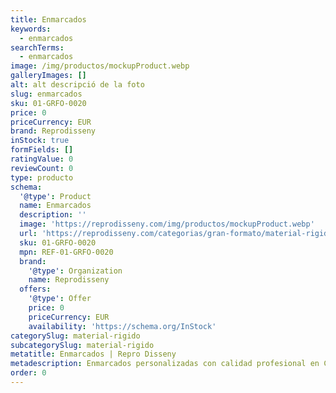 ```yaml
---
title: Enmarcados
keywords:
  - enmarcados
searchTerms:
  - enmarcados
image: /img/productos/mockupProduct.webp
galleryImages: []
alt: alt descripció de la foto
slug: enmarcados
sku: 01-GRFO-0020
price: 0
priceCurrency: EUR
brand: Reprodisseny
inStock: true
formFields: []
ratingValue: 0
reviewCount: 0
type: producto
schema:
  '@type': Product
  name: Enmarcados
  description: ''
  image: 'https://reprodisseny.com/img/productos/mockupProduct.webp'
  url: 'https://reprodisseny.com/categorias/gran-formato/material-rigido/enmarcados'
  sku: 01-GRFO-0020
  mpn: REF-01-GRFO-0020
  brand:
    '@type': Organization
    name: Reprodisseny
  offers:
    '@type': Offer
    price: 0
    priceCurrency: EUR
    availability: 'https://schema.org/InStock'
categorySlug: material-rigido
subcategorySlug: material-rigido
metatitle: Enmarcados | Repro Disseny
metadescription: Enmarcados personalizadas con calidad profesional en Cataluña.
order: 0
---
```


